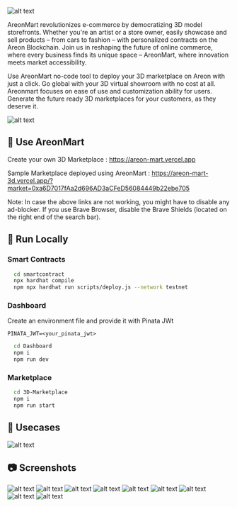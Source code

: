 ![alt text](images/banner.png)

AreonMart revolutionizes e-commerce by democratizing 3D model storefronts. Whether you're an artist or a store owner, easily showcase and sell products – from cars to fashion – with personalized contracts on the Areon Blockchain. Join us in reshaping the future of online commerce, where every business finds its unique space – AreonMart, where innovation meets market accessibility.

Use AreonMart no-code tool to deploy your 3D marketplace on Areon with just a click. Go global with your 3D virtual showroom with no cost at all. Areonmart focuses on ease of use and customization ability for users. Generate the future ready 3D marketplaces for your customers, as they deserve it.

 ![alt text](images/cs.png)

## 🏪 Use AreonMart  

Create your own 3D Marketplace : https://areon-mart.vercel.app

Sample Marketplace deployed using AreonMart : https://areon-mart-3d.vercel.app/?market=0xa6D7017fAa2d696AD3aCFeD56084449b22ebe705

Note: In case the above links are not working, you might have to disable any ad-blocker. If you use Brave Browser, disable the Brave Shields (located on the right end of the search bar).


## 🚀 Run Locally

### Smart Contracts

```bash
  cd smartcontract
  npx hardhat compile
  npm npx hardhat run scripts/deploy.js --network testnet
```

### Dashboard

Create an environment file and provide it with Pinata JWt

```
PINATA_JWT=<your_pinata_jwt>
```

```bash
  cd Dashboard
  npm i
  npm run dev
```

### Marketplace

```bash
  cd 3D-Marketplace
  npm i
  npm run start
```

## 👾 Usecases

![alt text](images/ta.png)

## 📷 Screenshots

![alt text](images/ss1.png) ![alt text](images/ss2.png) ![alt text](images/ss3.png) ![alt text](images/ss4.png) ![alt text](images/ss5.png) ![alt text](images/ss6.png) ![alt text](images/ss7.png) ![alt text](images/ss8.png) ![alt text](images/ss9.png)